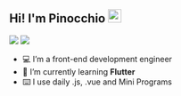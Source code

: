 <h2>Hi! I'm Pinocchio <img src="https://media.giphy.com/media/hvRJCLFzcasrR4ia7z/giphy.gif" width="24px" height="24px" /></h2>

<a href="https://weibo.com/u/3389602272"><img src="https://img.shields.io/badge/Weibo--lightgrey?style=social&logo=sina%20weibo" /></a>
<a href="https://leetcode-cn.com/u/pinocchioooo"><img src="https://img.shields.io/badge/LeetCode--lightgrey?style=social&logo=LeetCode" /></a>

<ul>
  <li>💻 I’m a front-end development engineer</li>
  <li>🌱 I’m currently learning <b>Flutter</b></li>
  <li>⌨️ I use daily .js, .vue and Mini Programs</li>
</ul>
